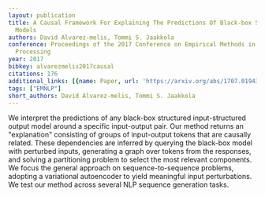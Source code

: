 ```yaml
---
layout: publication
title: A Causal Framework For Explaining The Predictions Of Black-box Sequence-to-sequence
  Models
authors: David Alvarez-melis, Tommi S. Jaakkola
conference: Proceedings of the 2017 Conference on Empirical Methods in Natural Language
  Processing
year: 2017
bibkey: alvarezmelis2017causal
citations: 176
additional_links: [{name: Paper, url: 'https://arxiv.org/abs/1707.01943'}]
tags: ["EMNLP"]
short_authors: David Alvarez-melis, Tommi S. Jaakkola
---
```

We interpret the predictions of any black-box structured input-structured
output model around a specific input-output pair. Our method returns an
"explanation" consisting of groups of input-output tokens that are causally
related. These dependencies are inferred by querying the black-box model with
perturbed inputs, generating a graph over tokens from the responses, and
solving a partitioning problem to select the most relevant components. We focus
the general approach on sequence-to-sequence problems, adopting a variational
autoencoder to yield meaningful input perturbations. We test our method across
several NLP sequence generation tasks.